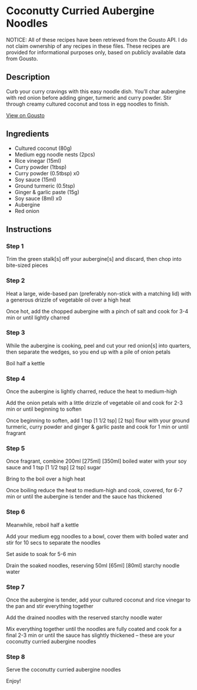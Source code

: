 # Coconutty Curried Aubergine Noodles

NOTICE: All of these recipes have been retrieved from the Gousto API. I do not claim ownership of any recipes in these files. These recipes are provided for informational purposes only, based on publicly available data from Gousto.

## Description

Curb your curry cravings with this easy noodle dish. You’ll char aubergine with red onion before adding ginger, turmeric and curry powder. Stir through creamy cultured coconut and toss in egg noodles to finish.

[View on Gousto](https://www.gousto.co.uk/recipes/cookbook/coconutty-curried-aubergine-noodles)

## Ingredients

- Cultured coconut (80g)
- Medium egg noodle nests (2pcs)
- Rice vinegar (15ml)
- Curry powder (1tbsp)
- Curry powder (0.5tbsp) x0
- Soy sauce (15ml)
- Ground turmeric (0.5tsp)
- Ginger & garlic paste (15g)
- Soy sauce (8ml) x0
- Aubergine
- Red onion

## Instructions


### Step 1

Trim the green stalk[s] off your aubergine[s] and discard, then chop into bite-sized pieces


### Step 2

Heat a large, wide-based pan (preferably non-stick with a matching lid) with a generous drizzle of vegetable oil over a high heat

Once hot, add the chopped aubergine with a pinch of salt and cook for 3-4 min or until lightly charred


### Step 3

While the aubergine is cooking, peel and cut your red onion[s] into quarters, then separate the wedges, so you end up with a pile of onion petals

Boil half a kettle


### Step 4

Once the aubergine is lightly charred, reduce the heat to medium-high

Add the onion petals with a little drizzle of vegetable oil and cook for 2-3 min or until beginning to soften

Once beginning to soften, add 1 tsp <span class="text-purple">[1 1/2 tsp]</span> <span class="text-danger">[2 tsp]</span> flour with your ground turmeric, curry powder and ginger & garlic paste and cook for 1 min or until fragrant


### Step 5

Once fragrant, combine 200ml <span class="text-purple">[275ml]<span class="text-danger"> </span>[350ml]</span> boiled water with your soy sauce and 1 tsp <span class="text-purple">[1 1/2 tsp] </span><span class="text-danger">[2 tsp] </span>sugar

Bring to the boil over a high heat

Once boiling reduce the heat to medium-high and cook, covered, for 6-7 min or until the aubergine is tender and the sauce has thickened


### Step 6

Meanwhile, reboil half a kettle

Add your medium egg noodles to a bowl, cover them with boiled water and stir for 10 secs to separate the noodles

Set aside to soak for 5-6 min

Drain the soaked noodles, reserving 50ml <span class="text-purple">[65ml]</span> <span class="text-danger">[80ml]</span> starchy noodle water


### Step 7

Once the aubergine is tender, add your cultured coconut and rice vinegar to the pan and stir everything together

Add the drained noodles with the reserved starchy noodle water

Mix everything together until the noodles are fully coated and cook for a final 2-3 min or until the sauce has slightly thickened – these are your coconutty curried aubergine noodles

### Step 8

Serve the coconutty curried aubergine noodles 

Enjoy!

